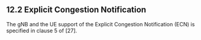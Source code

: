 ## 12.2 Explicit Congestion Notification

The gNB and the UE support of the Explicit Congestion Notification (ECN)
is specified in clause 5 of \[27\].